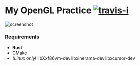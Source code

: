 My OpenGL Practice [![travis-i][]][travis-a]
========

![screenshot][]

### Requirements

* **Rust**
* CMake
* *(Linux only)* libXxf86vm-dev libxinerama-dev libxcursor-dev

[travis-i]: https://travis-ci.org/simnalamburt/opengl-practice.svg?branch=master
[travis-a]: https://travis-ci.org/simnalamburt/opengl-practice
[screenshot]: http://simnalamburt.github.io/opengl-practice/screenshot.png
